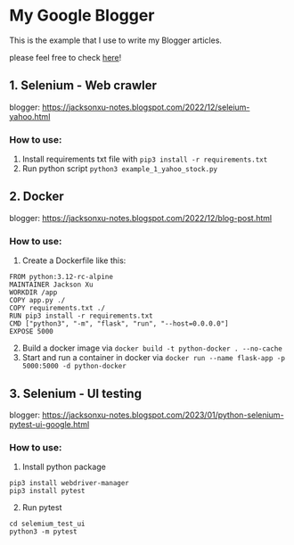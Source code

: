 # My Google Blogger 
This is the example that I use to write my Blogger articles.

please feel free to check [here](https://jacksonxu-notes.blogspot.com/)!

## 1. Selenium - Web crawler
blogger: https://jacksonxu-notes.blogspot.com/2022/12/seleium-yahoo.html

### How to use:
1. Install requirements txt file with `pip3 install -r requirements.txt`
2. Run python script `python3 example_1_yahoo_stock.py`

## 2. Docker 
blogger: https://jacksonxu-notes.blogspot.com/2022/12/blog-post.html

### How to use:
1. Create a Dockerfile like this:
```
FROM python:3.12-rc-alpine
MAINTAINER Jackson Xu
WORKDIR /app
COPY app.py ./
COPY requirements.txt ./
RUN pip3 install -r requirements.txt
CMD ["python3", "-m", "flask", "run", "--host=0.0.0.0"]
EXPOSE 5000
```
2. Build a docker image via `docker build -t python-docker . --no-cache`
3. Start and run a container in docker via `docker run --name flask-app -p 5000:5000 -d python-docker`

## 3. Selenium - UI testing
blogger: https://jacksonxu-notes.blogspot.com/2023/01/python-selenium-pytest-ui-google.html

### How to use:
1. Install python package
```
pip3 install webdriver-manager
pip3 install pytest
```
2. Run pytest
```
cd selemium_test_ui
python3 -m pytest
```
